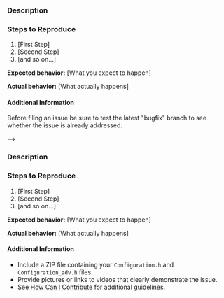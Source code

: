 <!--
Do you want to ask a question? Are you looking for support? Please don't post here. 
-->
### Description

<!-- Description of the bug or requested feature -->

### Steps to Reproduce

<!-- If this is a Bug Report, please describe the steps needed to reproduce the issue -->

1. [First Step]
2. [Second Step]
3. [and so on...]

**Expected behavior:** [What you expect to happen]

**Actual behavior:** [What actually happens]

#### Additional Information

Before filing an issue be sure to test the latest "bugfix" branch to see whether the issue is already addressed.

-->

### Description

<!-- Description of the bug or requested feature -->

### Steps to Reproduce

<!-- If this is a Bug Report, please describe the steps needed to reproduce the issue -->

1. [First Step]
2. [Second Step]
3. [and so on...]

**Expected behavior:** [What you expect to happen]

**Actual behavior:** [What actually happens]

#### Additional Information

* Include a ZIP file containing your `Configuration.h` and `Configuration_adv.h` files.
* Provide pictures or links to videos that clearly demonstrate the issue.
* See [How Can I Contribute](#how-can-i-contribute) for additional guidelines.
